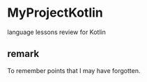# MyProjectKotlin
language lessons review for Kotlin
## remark
To remember points that I may have forgotten.
